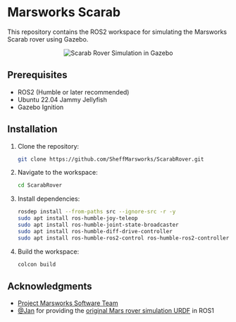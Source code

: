 # Marsworks Scarab
This repository contains the ROS2 workspace for simulating the Marsworks Scarab rover using Gazebo.
<center> <img src="assets/rover_gazebo_depth.gif" alt="Scarab Rover Simulation in Gazebo"> </center>

## Prerequisites
- ROS2 (Humble or later recommended)
- Ubuntu 22.04 Jammy Jellyfish
- Gazebo Ignition

## Installation
1. Clone the repository:

   ```bash
   git clone https://github.com/SheffMarsworks/ScarabRover.git
   ```

2. Navigate to the workspace:

   ```bash
   cd ScarabRover
   ```

3. Install dependencies:

   ```bash
   rosdep install --from-paths src --ignore-src -r -y
   sudo apt install ros-humble-joy-teleop
   sudo apt install ros-humble-joint-state-broadcaster
   sudo apt install ros-humble-diff-drive-controller
   sudo apt install ros-humble-ros2-control ros-humble-ros2-controllers
   ```

4. Build the workspace:
   ```bash
   colcon build
   ```

## Acknowledgments
- [Project Marsworks Software Team](https://marsworks.sites.sheffield.ac.uk/)
- [@Jan](https://github.com/JanUniAccount) for providing the [original Mars rover simulation URDF](https://github.com/JanUniAccount/mars_rover_pkg) in ROS1
